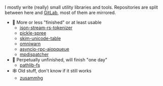 I mostly write (really) small utility libraries and tools.
Repositories are split between here and [GitLab](https://gitlab.com/smheidrich/), most of them are mirrored.

- 💯 More or less "finished" or at least usable
  - [json-stream-rs-tokenizer](https://github.com/smheidrich/py-json-stream-rs-tokenizer)
  - [pickle-spree](https://github.com/smheidrich/pickle-spree)
  - [skim-unicode-table](https://github.com/smheidrich/skim-unicode-table)
  - [omniwarn](https://github.com/smheidrich/omniwarn/)
  - [asyncio-rpc-aiopqueue](https://github.com/smheidrich/asyncio-rpc-aiopqueue)
  - [mpdispatcher](https://github.com/smheidrich/mpdispatcher)
- 👴 Perpetually unfinished, will finish "one day"
  - [pathlib-fs](https://github.com/smheidrich/pathlib-fs)
- 🕸 Old stuff, don't know if it still works
  - [zusammhg](https://github.com/smheidrich/zusammhg)
